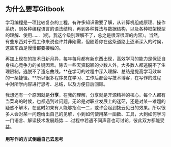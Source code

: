 ## 为什么要写Gitbook

学习编程是一项比较复杂的工程，有许多知识需要了解，从计算机组成原理、操作系统，到各种编程语言的语法结构，再到各种算法与数据结构，以及各种框架模型的理解、使用……（呃，我这个级别理解不了，总之是很深很深的内容）。当然，有些东西对于找工作来说也许并非刚需，但随着你在这条道路上逐渐深入的时候，这些东西是慢慢都要接触的。

再加上现在的技术日新月异，每年每月都有新东西出现，高效学习的能力是保证自身核心竞争力的关键因素。除去一些天资聪颖的少数人外，大多数人都逃脱不了生理限制，逃脱不了遗忘曲线。**在学习的过程中深入理解、总结是提高学习效率的一条捷径。**所以很多程序员在学习、工作后都会写技术博客，在写作的过程中对所学内容进行思考、总结，以及方便日后回顾。

我想还有一个原因就是**分享**，在我的理解，分享就是开源精神的核心。每个人都有当菜鸟的时候，也都遇到过问题。无论是对职业发展上的迷茫，还是对某一难题的疑惑不解木，在这时如果有人能够指点一二，或许会起到拨云见日的效果。所以很多人会对某一问题给出自己的见解，小到如何使用某一函数、工具，大到如何学习一门语言、解读技术发展趋势……过程中若遇不同声音也可讨论，彼此双方都能受益。

#### 用写作的方式倒逼自己去思考
